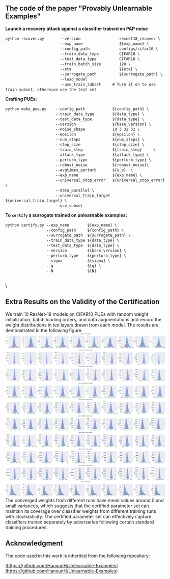 ## The code of the paper "Provably Unlearnable Examples"

**Launch a recovery attack against a classifier trained on PAP noise**

```
python recover.py       --version                 resnet18_recover \
                        --exp_name                ${exp_name} \
                        --config_path             configs/cifar10 \
                        --train_data_type         CIFAR10 \
                        --test_data_type          CIFAR10 \
                        --train_batch_size        128 \
                        --eta                     ${eta} \
                        --surrogate_path          ${surrogate_path} \
                        --load_model 
                        --use_train_subset     # Turn it on to use train subset, otherwise use the test set
```


**Crafting PUEs:**

```
python make_pue.py    --config_path            ${config_path} \
                      --train_data_type        ${data_type} \
                      --test_data_type         ${data_type} \
                      --version                ${base_version} \
                      --noise_shape            10 3 32 32 \
                      --epsilon                ${epsilon} \
                      --num_steps              ${num_steps} \
                      --step_size              ${step_size} \
                      --train_step             ${train_step}     \
                      --attack_type            ${attack_type} \
                      --perturb_type           ${perturb_type} \
                      --robust_noise           ${robust_noise}\
                      --avgtimes_perturb       ${u_p}  \
                      --exp_name               ${exp_name} \
                      --universal_stop_error   ${universal_stop_error} \
                      --data_parallel \
                      --universal_train_target ${universal_train_target} \
                      --use_subset    
```

**To ```certify``` a surrogate trained on unlearnable examples:**

```
python certify.py --exp_name        ${exp_name} \
                  --config_path     ${config_path} \
                  --surrogate_path  ${surrogate_path} \
                  --train_data_type ${data_type} \
                  --test_data_type  ${data_type} \
                  --version         ${base_version} \
                  --perturb_type    ${perturb_type} \
                  --sigma           ${sigma} \
                  --q               ${q} \
                  --N               ${N}
```

\
\

## Extra Results on the Validity of the Certification
We train 10 ResNet-18 models on CIFAR10 PUEs with random weight initialization, batch loading orders, and data augmentations and record the weight distributions in ten layers drawn from each model. The results are demonstrated in the following figure.
![Figure1](./resources/layer-conv1.weight-weights-distributions.png)
![Figure2](./resources/layer-layer1.0.conv1.weight-weights-distributions.png)
![Figure3](./resources/layer-layer1.1.conv1.weight-weights-distributions.png)
![Figure4](./resources/layer-layer2.0.conv1.weight-weights-distributions.png)
![Figure5](./resources/layer-layer2.1.conv1.weight-weights-distributions.png)
![Figure6](./resources/layer-layer3.0.conv1.weight-weights-distributions.png)
![Figure7](./resources/layer-layer3.1.conv1.weight-weights-distributions.png)
![Figure7](./resources/layer-layer4.0.conv1.weight-weights-distributions.png)
![Figure7](./resources/layer-layer4.1.conv1.weight-weights-distributions.png)
![Figure7](./resources/layer-linear.weight-weights-distributions.png)
The converged weights from different runs have mean values around 0 and small variances, which suggests that the certified parameter set can maintain its coverage over classifier weights from different training runs with stochasticity. 
The certified parameter set can effectively capture classifiers trained separately by adversaries following certain standard training procedures.


## Acknowledgment

The code used in this work is inherited from the following repository:

[https://github.com/HanxunH/Unlearnable-Examples](https://github.com/HanxunH/Unlearnable-Examples)


